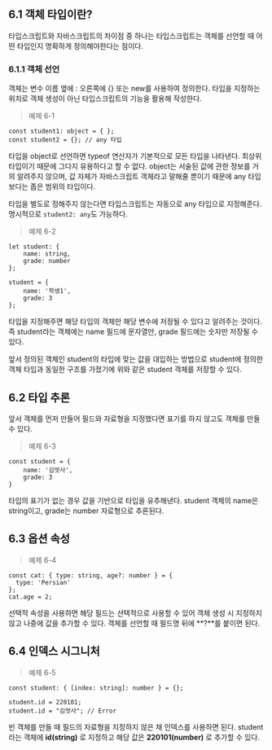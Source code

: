 ## 6.1 객체 타입이란?

타입스크립트와 자바스크립트의 차이점 중 하나는 타입스크립트는 객체를 선언할 때 어떤 타입인지 명확하게 정의해야한다는 점이다. 

### 6.1.1 객체 선언

객체는 변수 이름 옆에  : 오른쪽에 {} 또는 new를 사용하여 정의한다. 타입을 지정하는 위치로 객체 생성이 아닌 타입스크립트의 기능을 활용해 작성한다. 

> 예제 6-1
> 

```tsx
const student1: object = { };
const student2 = {}; // any 타입
```

타입을 object로 선언하면 typeof 연산자가 기본적으로 모든 타입을 나타낸다. 최상위 타입이기 때문에 그다지 유용하다고 할 수 없다. object는 서술된 값에 관한 정보를 거의 알려주지 않으며, 값 자체가 자바스크립트 객체라고 말해줄 뿐이기 때문에 any 타입보다는 좁은 범위의 타입이다. 

타입을 별도로 정해주지 않는다면 타입스크립트는 자동으로 any 타입으로 지정해준다. 명시적으로 `student2: any`도 가능하다. 

> 예제 6-2
> 

```tsx
let student: {
	name: string,
	grade: number
};

student = {
	name: '학생1',
	grade: 3
};
```

타입을 지정해주면 해당 타입의 객체만 해당 변수에 저장될 수 있다고 알려주는 것이다. 즉 student라는 객체에는 name 필드에 문자열만, grade 필드에는 숫자만 저장될 수 있다. 

앞서 정의된 객체인 student의 타입에 맞는 값을 대입하는 방법으로 student에 정의한 객체 타입과 동일한 구조를 가졌기에 위와 같은 student 객체를 저장할 수 있다.

## 6.2 타입 추론

앞서 객체를 먼저 만들어 필드와 자료형을 지정했다면 표기를 하지 않고도 객체를 만들 수 있다. 

> 예제 6-3
> 

```tsx
const student = {
    name: '김멋사',
    grade: 3
}
```

타입의 표기가 없는 경우 값을 기반으로 타입을 유추해낸다. student 객체의 name은 string이고, grade는 number 자료형으로 추론된다. 

## 6.3 옵션 **속성**

> 예제 6-4
> 

```tsx
const cat: { type: string, age?: number } = { 
  type: 'Persian'
};
cat.age = 2;
```

선택적 속성을 사용하면 해당 필드는 선택적으로 사용할 수 있어 객체 생성 시 지정하지 않고 나중에 값을 추가할 수 있다. 객체를 선언할 때 필드명 뒤에 **?**를 붙이면 된다. 

## 6.4 인덱스 시그니처

> 예제 6-5
> 

```tsx
const student: { [index: string]: number } = {};

student.id = 220101; 
student.id = "김멋사"; // Error
```

빈 객체를 만들 때 필드의 자료형을 지정하지 않은 채 인덱스를 사용하면 된다. student라는 객체에 **id(string)** 로 지정하고 해당 값은 **220101(number)** 로 추가할 수 있다.
